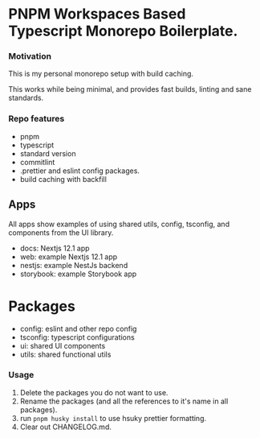 # PNPM Workspaces Based Typescript Monorepo Boilerplate.

### Motivation

This is my personal monorepo setup with build caching.

This works while being minimal, and provides fast builds, linting and sane standards.

### Repo features

- pnpm
- typescript
- standard version
- commitlint
- .prettier and eslint config packages.
- build caching with backfill

## Apps

All apps show examples of using shared utils, config, tsconfig, and components from the UI library.

- docs: Nextjs 12.1 app
- web: example Nextjs 12.1 app
- nestjs: example NestJs backend
- storybook: example Storybook app

# Packages

- config: eslint and other repo config
- tsconfig: typescript configurations
- ui: shared UI components
- utils: shared functional utils

### Usage

1. Delete the packages you do not want to use.
2. Rename the packages (and all the references to it's name in all packages).
3. run `pnpm husky install` to use hsuky prettier formatting.
4. Clear out CHANGELOG.md.
